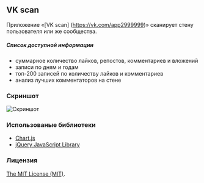 ## VK scan
Приложение «[VK scan] (https://vk.com/app2999999)» сканирует стену пользователя или же сообщества.

##### Список доступной информации
* суммарное количество лайков, репостов, комментариев и вложений
* записи по дням и годам
* топ-200 записей по количеству лайков и комментариев
* анализ лучших комментаторов на стене

### Скриншот
![Скриншот](https://pp.vk.me/c622629/v622629281/2aaaa/C2zB_Kw-kmI.jpg)

### Использованые библиотеки
* [Chart.js](https://github.com/nnnick/Chart.js)
* [jQuery JavaScript Library](https://github.com/jquery/jquery)

### Лицензия
[The MIT License (MIT)](https://github.com/gromadchuk/VK-scan/blob/gh-pages/LICENSE).
